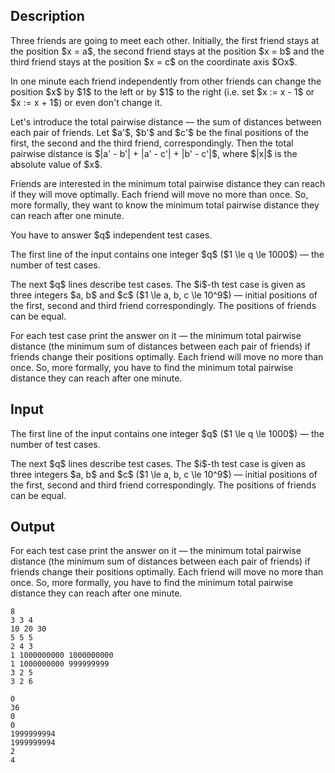 ## Description

<div><p>Three friends are going to meet each other. Initially, the first friend stays at the position $x = a$, the second friend stays at the position $x = b$ and the third friend stays at the position $x = c$ on the coordinate axis $Ox$.</p><p>In one minute <span class="tex-font-style-bf">each friend independently</span> from other friends can change the position $x$ by $1$ to the left or by $1$ to the right (i.e. set $x := x - 1$ or $x := x + 1$) or even don't change it.</p><p>Let's introduce the total pairwise distance — the sum of distances between each pair of friends. Let $a'$, $b'$ and $c'$ be the final positions of the first, the second and the third friend, correspondingly. Then the total pairwise distance is $|a' - b'| + |a' - c'| + |b' - c'|$, where $|x|$ is the absolute value of $x$.</p><p>Friends are interested in the minimum total pairwise distance they can reach if they will move optimally. <span class="tex-font-style-bf">Each friend will move no more than once</span>. So, more formally, they want to know the minimum total pairwise distance they can reach after one minute.</p><p>You have to answer $q$ independent test cases.</p></div><div class="input-specification"><p>The first line of the input contains one integer $q$ ($1 \le q \le 1000$) — the number of test cases.</p><p>The next $q$ lines describe test cases. The $i$-th test case is given as three integers $a, b$ and $c$ ($1 \le a, b, c \le 10^9$) — initial positions of the first, second and third friend correspondingly. The positions of friends can be equal.</p></div><div class="output-specification"><p>For each test case print the answer on it — the minimum total pairwise distance (the minimum sum of distances between each pair of friends) if friends change their positions optimally. <span class="tex-font-style-bf">Each friend will move no more than once</span>. So, more formally, you have to find the minimum total pairwise distance they can reach after one minute.</p></div>

## Input

<p>The first line of the input contains one integer $q$ ($1 \le q \le 1000$) — the number of test cases.</p><p>The next $q$ lines describe test cases. The $i$-th test case is given as three integers $a, b$ and $c$ ($1 \le a, b, c \le 10^9$) — initial positions of the first, second and third friend correspondingly. The positions of friends can be equal.</p>

## Output

<p>For each test case print the answer on it — the minimum total pairwise distance (the minimum sum of distances between each pair of friends) if friends change their positions optimally. <span class="tex-font-style-bf">Each friend will move no more than once</span>. So, more formally, you have to find the minimum total pairwise distance they can reach after one minute.</p>





```input1
8
3 3 4
10 20 30
5 5 5
2 4 3
1 1000000000 1000000000
1 1000000000 999999999
3 2 5
3 2 6
```




```output1
0
36
0
0
1999999994
1999999994
2
4
```


